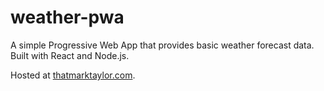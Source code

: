 # weather-pwa
A simple Progressive Web App that provides basic weather forecast data. Built with React and Node.js.

Hosted at [thatmarktaylor.com](https://thatmarktaylor.com).